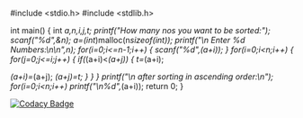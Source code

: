 #include <stdio.h> 
#include <stdlib.h>


int main() 
{ 
  int *a,n,i,j,t; 
  printf("How many nos you want to be sorted:"); 
  scanf("%d",&n); 
  a=(int*)malloc(n*sizeof(int)); 
  printf("\n Enter %d Numbers:\n\n",n); 
  for(i=0;i<=n-1;i++) 
   { 
    scanf("%d",(a+i)); 
    } 
    for(i=0;i<n;i++) 
   {  
    for(j=0;j<=i;j++) 
  { 
    if(*(a+i)<*(a+j)) 
  { 
    t=*(a+i); 
    
 
 
 *(a+i)=*(a+j); 
       *(a+j)=t; 
        } 
        } 
        } 
         printf("\n after sorting in ascending order:\n"); 
         for(i=0;i<n;i++) 
         printf("\n%d",*(a+i)); 
         return 0; 
      } 
 
[![Codacy Badge](https://api.codacy.com/project/badge/Grade/3bb0acffcde4401dbdf0708287bbdcb2)](https://www.codacy.com/app/vijayatrupthi5/exp1?utm_source=github.com&amp;utm_medium=referral&amp;utm_content=vijaya1397/exp1&amp;utm_campaign=Badge_Grade)
